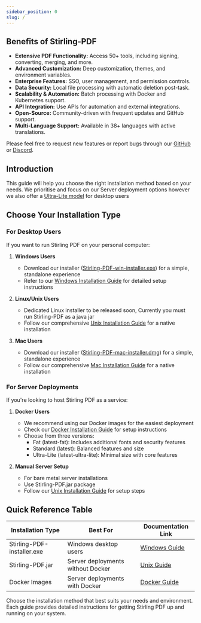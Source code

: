 ```yaml
---
sidebar_position: 0
slug: /
---
```


## Benefits of Stirling-PDF
- **Extensive PDF Functionality:** Access 50+ tools, including signing, converting, merging, and more.
- **Advanced Customization:** Deep customization, themes, and environment variables.
- **Enterprise Features:** SSO, user management, and permission controls.
- **Data Security:** Local file processing with automatic deletion post-task.
- **Scalability & Automation:** Batch processing with Docker and Kubernetes support.
- **API Integration:** Use APIs for automation and external integrations.
- **Open-Source:** Community-driven with frequent updates and GitHub support.
- **Multi-Language Support:** Available in 38+ languages with active translations.

Please feel free to request new features or report bugs through our [GitHub](https://github.com/Stirling-Tools/Stirling-PDF/issues) or [Discord](https://discord.gg/Cn8pWhQRxZ).


## Introduction 

This guide will help you choose the right installation method based on your needs.
We prioritise and focus on our Server deployment options however we also offer a [Ultra-Lite model](/Installation/Versions) for desktop users

## Choose Your Installation Type

### For Desktop Users
If you want to run Stirling PDF on your personal computer:

1. **Windows Users**
   - Download our installer ([Stirling-PDF-win-installer.exe](https://files.stirlingpdf.com/win-installer.exe)) for a simple, standalone experience
   - Refer to our [Windows Installation Guide](/Installation/Windows%20Installation) for detailed setup instructions

2. **Linux/Unix Users**
   - Dedicated Linux installer to be released soon, Currently you must run Stirling-PDF as a java jar
   - Follow our comprehensive [Unix Installation Guide](/Installation/Unix%20Installation) for a native installation

2. **Mac Users**
   - Download our installer ([Stirling-PDF-mac-installer.dmg](https://files.stirlingpdf.com/mac-installer.dmg)) for a simple, standalone experience
   - Follow our comprehensive [Mac Installation Guide](/Installation/Mac%20Installation) for a native installation
   
### For Server Deployments
If you're looking to host Stirling PDF as a service:

1. **Docker Users**
   - We recommend using our Docker images for the easiest deployment
   - Check our [Docker Installation Guide](/Installation/Docker%20Install) for setup instructions
   - Choose from three versions:
     - Fat (latest-fat): Includes additional fonts and security features
     - Standard (latest): Balanced features and size
     - Ultra-Lite (latest-ultra-lite): Minimal size with core features

2. **Manual Server Setup**
   - For bare metal server installations
   - Use Stirling-PDF.jar package
   - Follow our [Unix Installation Guide](/Installation/Unix%20Installation) for setup steps

## Quick Reference Table

| Installation Type | Best For | Documentation Link |
|------------------|----------|-------------------|
| Stirling-PDF-installer.exe | Windows desktop users | [Windows Guide](/Installation/Windows%20Installation) |
| Stirling-PDF.jar | Server deployments without Docker | [Unix Guide](/Installation/Unix%20Installation) |
| Docker Images | Server deployments with Docker | [Docker Guide](/Installation/Docker%20Install) |

Choose the installation method that best suits your needs and environment. Each guide provides detailed instructions for getting Stirling PDF up and running on your system.
